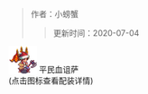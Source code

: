 > 作者：小螃蟹
>> 更新时间：2020-07-04


<a href="http://helper/player/LSwyO4IyeWs-s+xd5fNaOgSGC2uWrWwNFnKDZS18LQk5cLQNhCw-XGpEyb0I+78dusiiNXO0reVK3eStgt1nhU70PgsKqw5zFBtvomt0hkm9BeYVPO5cYIqDcsiwpzW5hXJYVEGItHHaCwAmdvn31jnKaToMVh0BDEYOmcD7Ji+btHOKcQ8-gP9kD9ocM36oZ0GXYvqlFiZt4yHVXoalfZo8JnqQlsKJDMh2-7rAbkCLCZkvT6xwhoUYVC2YuubAC1CvqPyu3pCbvU8Deui-eaOhLOaKaAmzHcpWNFX9cGn671BI3cJgEKl8jiMGyxF5ykh6RFXOdOEX3GYVlJJE-ZxxaHoHYD6GRAgLe9t1QXRoGaRbKc07q7EMtMLqg8iSNe3FNepqGXkDm6X0F3egbeeJDS29vcIZ4fyqhpybnBDo9KWMirPf7DUSSlIMRa3md0VehuWKwUMH5KVDcBRDZTCznynxV0xleIzNIxARQNHsEO4eHgMvDEEsoCBfFcvLkXkenS7SvMqbiv3NeA-4djLXw25SxwMJekFpJ1v5LkyBAW1eStpymB+JQBT0yD-fMwPhFKWOCl91h2XKB3DCyY3f8zSucdQl2jgoeq9ed39dRybT4CrSi3ViNaojAV7PQqXZpi-ZYi4y3O3u+ezg5pTS0lE8bLAyY9hwIWLMTuurVvhrdM8kVL3mHhv78O224hY+xbbRsIAnjhsVukDU0cJUyAlhu6fy+GAxLpwLXKdjRtF7QsM4rfb4EKOilda1MNcBCIOULK8ilPz18aij1ZhW-uY2aA1vVoJFKSwJcGxISxSIc6PSKH5SKdBDJBJX0aA6Zya2gAZAePAKm5SXNjMqxTP97z5pY5FRA+Yri1xW40yyFkOcx37KExyqp1OXKoD10deu1tnBNEqoc88W-D9yeV6ZGRcKHPqtKxWLBwPaKMxhXzJer1t91NbAqrhm+n26r0F8L+ebokWbpWc+7Nc7apcNXQpDKSJgn-9iLwJB7zeAQK-v0DZnR5E2pny3Z5SKr2hU6EYp6wqcHp5mxqzblyqcwPP3WVw2YkB+J7s6vJ3h5KBBu9nHkc5M9ATHN8BxNlZiYz2OyFo6LZP+Vd16526uI9H9V-KMYyNGlers6slq0HJrTpUKdV++ftppjFSXKS5Atwetwqn6nwJkVLhK2FWHpGyIBGq0h3sOv87PdbQct0bFMwF2swmaHDcwtI-sL-sCN8p2r57b+jL+h6Sl6TL8rYfdVpUYOIxRiZ7iGolQ1bm0mNOOsqOnSeVhwYZew9feYPv-v692f1YDfIYmoONcZG5o2Rlf"><img src="/empire/image/player/1bd4adfc.png" width="50" height="50" style="vertical-align: text-bottom;" /></a> <span>平民血诅萨</span><br/>
(点击图标查看配装详情)


<div id="gitalk-container"></div>
<link rel="stylesheet" href="https://unpkg.com/gitalk/dist/gitalk.css">
<script src="https://unpkg.com/gitalk@latest/dist/gitalk.min.js"></script> 
<script src="/empire/js/library.js"></script> 
<script type="text/javascript">setTitle("平民血诅萨");</script>
        